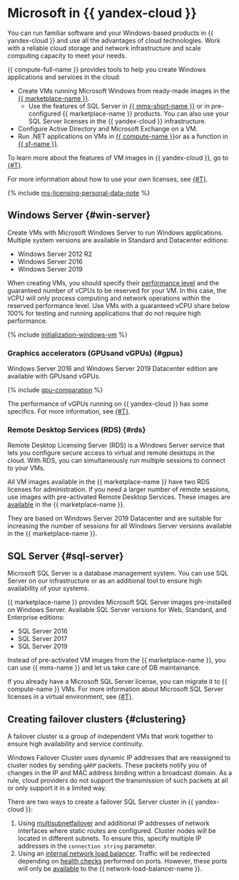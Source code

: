 # Microsoft in {{ yandex-cloud }}

You can run familiar software and your Windows-based products in {{ yandex-cloud }} and use all the advantages of cloud technologies. Work with a reliable cloud storage and network infrastructure and scale computing capacity to meet your needs.

{{ compute-full-name }} provides tools to help you create Windows applications and services in the cloud:

* Create VMs running Microsoft Windows from ready-made images in the [{{ marketplace-name }}](/marketplace).
   * Use the features of SQL Server in [{{ mms-short-name }}](/services/managed-sqlserver) or in pre-configured {{ marketplace-name }} products. You can also use your SQL Server licenses in the {{ yandex-cloud }} infrastructure.
* Configure Active Directory and Microsoft Exchange on a VM.
* Run .NET applications on VMs in [{{ compute-name }}](/services/compute)or as a function in [{{ sf-name }}](/services/functions).

To learn more about the features of VM images in {{ yandex-cloud }}, go to [{#T}](list-of-instances.md).

For more information about how to use your own licenses, see [{#T}](licensing.md#byol).

{% include [ms-licensing-personal-data-note](../_includes/ms-licensing-personal-data-note.md) %}

## Windows Server {#win-server}

Create VMs with Microsoft Windows Server to run Windows applications. Multiple system versions are available in Standard and Datacenter editions:

* Windows Server 2012 R2
* Windows Server 2016
* Windows Server 2019

When creating VMs, you should specify their [performance level](../compute/concepts/performance-levels.md) and the guaranteed number of vCPUs to be reserved for your VM. In this case, the vCPU will only process computing and network operations within the reserved performance level. Use VMs with a guaranteed vCPU share below 100% for testing and running applications that do not require high performance.

{% include [initialization-windows-vm](../_includes/initialization-windows-vm.md) %}

### Graphics accelerators (GPUsand vGPUs) {#gpus}

Windows Server 2016 and Windows Server 2019 Datacenter edition are available with GPUsand vGPUs.


{% include [gpu-comparation](../_includes/compute/gpu-comparation.md) %}

The performance of vGPUs running on {{ yandex-cloud }} has some specifics. For more information, see [{#T}](../compute/concepts/gpus.md).




### Remote Desktop Services (RDS) {#rds}

Remote Desktop Licensing Server (RDS) is a Windows Server service that lets you configure secure access to virtual and remote desktops in the cloud. With RDS, you can simultaneously run multiple sessions to connect to your VMs.

All VM images available in the {{ marketplace-name }} have two RDS licenses for administration. If you need a larger number of remote sessions, use images with pre-activated Remote Desktop Services. These images are [available](/marketplace?search=rds) in the {{ marketplace-name }}.

They are based on Windows Server 2019 Datacenter and are suitable for increasing the number of sessions for all Windows Server versions available in the {{ marketplace-name }}.



## SQL Server {#sql-server}

Microsoft SQL Server is a database management system. You can use SQL Server on our infrastructure or as an additional tool to ensure high availability of your systems.

{{ marketplace-name }} provides Microsoft SQL Server images pre-installed on Windows Server. Available SQL Server versions for Web, Standard, and Enterprise editions:

* SQL Server 2016
* SQL Server 2017
* SQL Server 2019

Instead of pre-activated VM images from the {{ marketplace-name }}, you can use {{ mms-name }} and let us take care of DB maintainance.

If you already have a Microsoft SQL Server license, you can migrate it to {{ compute-name }} VMs. For more information about Microsoft SQL Server licenses in a virtual environment, see [{#T}](licensing.md#SQLmobility).


## Creating failover clusters {#clustering}

A failover cluster is a group of independent VMs that work together to ensure high availability and service continuity.

Windows Failover Cluster uses dynamic IP addresses that are reassigned to cluster nodes by sending `gARP` packets. These packets notify you of changes in the IP and MAC address binding within a broadcast domain. As a rule, cloud providers do not support the transmission of such packets at all or only support it in a limited way.

There are two ways to create a failover SQL Server cluster in {{ yandex-cloud }}:

1. Using [multisubnetfailover](../tutorials/windows/mssql-alwayson.md#configure-always-on) and additional IP addresses of network interfaces where static routes are configured. Cluster nodes will be located in different subnets. To ensure this, specify multiple IP addresses in the `connection string` parameter.
1. Using an [internal network load balancer](../network-load-balancer/concepts/internal-load-balancer.md). Traffic will be redirected depending on [health checks](../network-load-balancer/concepts/health-check.md) performed on ports. However, these ports will only be [available](../network-load-balancer/concepts/internal-load-balancer.md#notes) to the {{ network-load-balancer-name }}.
